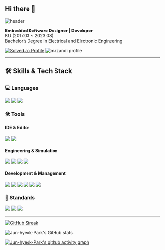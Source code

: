 ## Hi there 👋

![header](https://capsule-render.vercel.app/api?type=waving&color=gradient&customColorList=10&height=200&section=header&text=JUNHYEOK's%20GITHUB&fontSize=50&animation=twinkling&fontAlign=68&fontAlignY=36)

**Embedded Software Designer | Developer**  
KU (2017.03 ~ 2023.08)  
Bachelor’s Degree in Electrical and Electronic Engineering

[![Solved.ac Profile](http://mazassumnida.wtf/api/v2/generate_badge?boj=wnsgur07)](https://solved.ac/ce_won/)
![mazandi profile](http://mazandi.herokuapp.com/api?handle=wnsgur07&theme=dark)

---

## 🛠️ Skills & Tech Stack

### 💻 Languages
<img src="https://img.shields.io/badge/c-A8B9CC.svg?style=for-the-badge&logo=c&logoColor=white"> <img src="https://img.shields.io/badge/c++-00599C.svg?style=for-the-badge&logo=cplusplus&logoColor=white"> <img src="https://img.shields.io/badge/python-3776AB.svg?style=for-the-badge&logo=python&logoColor=white">

### 🛠️ Tools
#### IDE & Editor
<img src="https://img.shields.io/badge/visual studio code-%23007ACC.svg?style=for-the-badge&logo=visualstudiocode&logoColor=white"> <img src="https://img.shields.io/badge/visual studio-%235C2D91.svg?style=for-the-badge&logo=visualstudio&logoColor=white">

#### Engineering & Simulation
<img src="https://img.shields.io/badge/matlab-%230076A8.svg?style=for-the-badge&logo=matlab&logoColor=white"> <img src="https://img.shields.io/badge/simulink-%230076A8.svg?style=for-the-badge&logo=matlab&logoColor=white"> <img src="https://img.shields.io/badge/canoe-004E8A.svg?style=for-the-badge&logoColor=white"> <img src="https://img.shields.io/badge/aurix-555555.svg?style=for-the-badge&logoColor=white">

#### Development & Management
<img src="https://img.shields.io/badge/gcc-%23A4261D.svg?style=for-the-badge&logo=gnu&logoColor=white"> <img src="https://img.shields.io/badge/git-%23F05032.svg?style=for-the-badge&logo=git&logoColor=white"> <img src="https://img.shields.io/badge/github-%23181717.svg?style=for-the-badge&logo=github&logoColor=white">
<img src="https://img.shields.io/badge/jira-%230052CC.svg?style=for-the-badge&logo=jira&logoColor=white"> <img src="https://img.shields.io/badge/confluence-%23172B4D.svg?style=for-the-badge&logo=confluence&logoColor=white"> <img src="https://img.shields.io/badge/googletest-%234285F4.svg?style=for-the-badge&logo=google&logoColor=white">

### 📜 Standards
<img src="https://img.shields.io/badge/autosar-555555.svg?style=for-the-badge&logoColor=white"> <img src="https://img.shields.io/badge/a--spice-555555.svg?style=for-the-badge&logoColor=white"> <img src="https://img.shields.io/badge/iso--26262-555555.svg?style=for-the-badge&logoColor=white">

---

[![GitHub Streak](https://streak-stats.demolab.com/?user=Jun-hyeok-Park&theme=dracula)](https://git.io/streak-stats)

![Jun-hyeok-Park's GitHub stats](https://github-readme-stats.vercel.app/api?username=Jun-hyeok-Park&show_icons=true&theme=dracula)

[![Jun-hyeok-Park's github activity graph](https://github-readme-activity-graph.vercel.app/graph?username=Jun-hyeok-Park&custom_title=Jun-hyeok-Park's%Activity%20Graph&hide_border=true&theme=react-dark)](https://github.com/ashutosh00710/github-readme-activity-graph)
